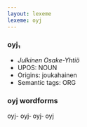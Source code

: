 ```yaml
---
layout: lexeme
lexeme: oyj
---
```


###  oyj₁

* _Julkinen Osake-Yhtiö_
* UPOS:  NOUN
* Origins: joukahainen 
* Semantic tags:  ORG


### oyj wordforms

oyj-
oyj‐
oyj‑
oyj

